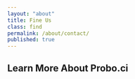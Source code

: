 ```yaml
---
layout: "about"
title: Fine Us
class: find
permalink: /about/contact/
published: true
---
```

## Learn More About Probo.ci
